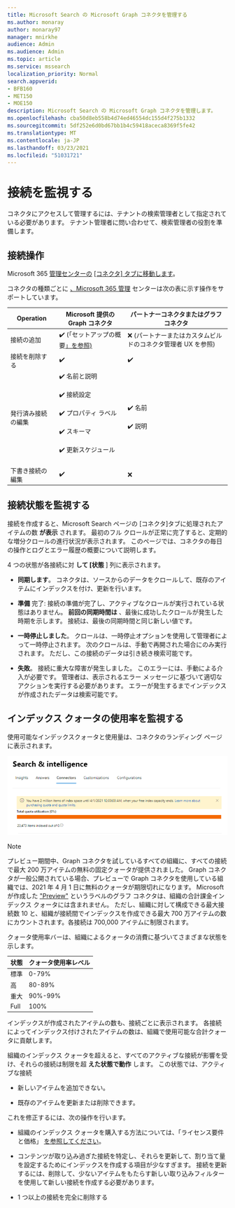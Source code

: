 ```yaml
---
title: Microsoft Search の Microsoft Graph コネクタを管理する
ms.author: monaray
author: monaray97
manager: mnirkhe
audience: Admin
ms.audience: Admin
ms.topic: article
ms.service: mssearch
localization_priority: Normal
search.appverid:
- BFB160
- MET150
- MOE150
description: Microsoft Search の Microsoft Graph コネクタを管理します。
ms.openlocfilehash: cba50d8eb558b4d74ed46554dc155d4f275b1332
ms.sourcegitcommit: 5df252e6d0bd67bb1b4c59418aceca8369f5fe42
ms.translationtype: MT
ms.contentlocale: ja-JP
ms.lasthandoff: 03/23/2021
ms.locfileid: "51031721"
---
```

<!-- markdownlint-disable no-inline-html -->

# <a name="monitor-your-connections"></a>接続を監視する

コネクタにアクセスして管理するには、テナントの検索管理者として指定されている必要があります。 テナント管理者に問い合わせて、検索管理者の役割を準備します。

## <a name="connection-operations"></a>接続操作

Microsoft 365 [管理センターの](https://admin.microsoft.com/Adminportal/Home#/MicrosoftSearch/Connectors) [[コネクタ] タブに移動します](https://admin.microsoft.com)。

コネクタの種類ごとに [、Microsoft 365 管理](https://admin.microsoft.com) センターは次の表に示す操作をサポートしています。

Operation | Microsoft 提供の Graph コネクタ | パートナーコネクタまたはグラフ コネクタ
--- | --- | ---
接続の追加 | :heavy_check_mark: (「セットアップの概要[」を参照)](configure-connector.md) | :x: (パートナーまたはカスタムビルドのコネクタ管理者 UX を参照)
接続を削除する | :heavy_check_mark: | :heavy_check_mark:
発行済み接続の編集 | :heavy_check_mark: 名前と説明<br></br> :heavy_check_mark: 接続設定<br></br> :heavy_check_mark: プロパティ ラベル<br></br> :heavy_check_mark: スキーマ<br></br> :heavy_check_mark: 更新スケジュール<br></br> | :heavy_check_mark: 名前<br></br> :heavy_check_mark: 説明
下書き接続の編集 | :heavy_check_mark: | :x:

## <a name="monitor-your-connection-state"></a>接続状態を監視する

接続を作成すると、Microsoft Search ページの [コネクタ]タブに処理されたアイテムの数 **が表示** されます。 最初のフル クロールが正常に完了すると、定期的な増分クロールの進行状況が表示されます。 このページでは、コネクタの毎日の操作とログとエラー履歴の概要について説明します。

4 つの状態が各接続に対 **して [状態** ] 列に表示されます。

* **同期します**。 コネクタは、ソースからのデータをクロールして、既存のアイテムにインデックスを付け、更新を行います。

* **準備** 完了: 接続の準備が完了し、アクティブなクロールが実行されている状態はありません。 **前回の同期時間は** 、最後に成功したクロールが発生した時期を示します。 接続は、最後の同期時間と同じ新しい値です。

* **一時停止しました**。 クロールは、一時停止オプションを使用して管理者によって一時停止されます。 次のクロールは、手動で再開された場合にのみ実行されます。 ただし、この接続のデータは引き続き検索可能です。

* **失敗**。 接続に重大な障害が発生しました。 このエラーには、手動による介入が必要です。 管理者は、表示されるエラー メッセージに基づいて適切なアクションを実行する必要があります。 エラーが発生するまでインデックスが作成されたデータは検索可能です。

## <a name="monitor-your-index-quota-utilization"></a>インデックス クォータの使用率を監視する

使用可能なインデックスクォータと使用量は、コネクタのランディング ページに表示されます。

![インデックス クォータ使用率バー](media/quota_utilization.png)
 
>[!NOTE]
>プレビュー期間中、Graph コネクタを試しているすべての組織に、すべての接続で最大 200 万アイテムの無料の固定クォータが提供されました。 Graph コネクタが一般公開されている場合、プレビューで Graph コネクタを使用している組織では、2021 年 4 月 1 日に無料のクォータが期限切れになります。
>Microsoft が作成した ["Preview"](./connectors-overview.md) というラベルのグラフ コネクタは、組織の合計課金インデックス クォータには含まれません。 ただし、組織に対して構成できる最大接続数 10 と、組織が接続間でインデックスを作成できる最大 700 万アイテムの数にカウントされます。各接続は 700,000 アイテムに制限されます。 

クォータ使用率バーは、組織によるクォータの消費に基づいてさまざまな状態を示します。

状態 | クォータ使用率レベル
--- | --- 
標準 | 0-79%
高 | 80-89%
重大 | 90%-99%
Full | 100%

<!-- 
![Quota utilization levels](media/connectors-quota-utilization-levels.png)
-->

インデックスが作成されたアイテムの数も、接続ごとに表示されます。 各接続によってインデックス付けされたアイテムの数は、組織で使用可能な合計クォータに貢献します。

組織のインデックス クォータを超えると、すべてのアクティブな接続が影響を受け、それらの接続は制限を超 **えた状態で動作** します。 この状態では、アクティブな接続  

* 新しいアイテムを追加できない。

* 既存のアイテムを更新または削除できます。

これを修正するには、次の操作を行います。

* 組織のインデックス クォータを購入する方法については、「ライセンス要件と価格」 [を参照してください](licensing.md)。

* コンテンツが取り込み過ぎた接続を特定し、それらを更新して、割り当て量を設定するためにインデックスを作成する項目が少なすぎます。 接続を更新するには、削除して、少ないアイテムをもたらす新しい取り込みフィルターを使用して新しい接続を作成する必要があります。

* 1 つ以上の接続を完全に削除する